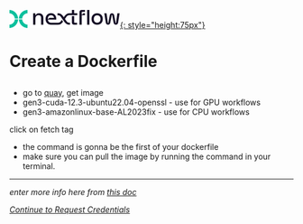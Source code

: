 [![Nextflow logo](img/nextflow.svg){: style="height:75px"}](https://www.nextflow.io/)

# **Create a Dockerfile**

##

- go to [quay](https://quay.io/repository/cdis/containers?tab=tags&tag=latest), get image
- gen3-cuda-12.3-ubuntu22.04-openssl - use for GPU workflows
- gen3-amazonlinux-base-AL2023fix  - use for CPU workflows

click on fetch tag
- the command is gonna be the first of your dockerfile
- make sure you can pull the image by running the command in your terminal.

---
*enter more info here from [this doc](https://docs.google.com/document/d/1v02oDuXjwmw7nV_KjpNik2rGsNPlNU87gqlg54WbLK8/edit?usp=sharing)*

[*Continue to Request Credentials*](./nextflow-request-creds.md)
